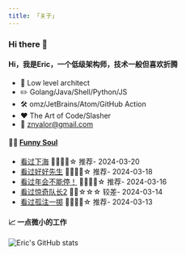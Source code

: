 ```yaml
---
title: 「关于」
---
```


### Hi there 👋

#### Hi，我是Eric，一个低级架构师，技术一般但喜欢折腾

- :briefcase: Low level architect<br/>
- :pencil2: Golang/Java/Shell/Python/JS<br/>
- :hammer_and_wrench: omz/JetBrains/Atom/GitHub Action<br/>
- :hearts: The Art of Code/Slasher<br/>
- :email: znyalor@gmail.com<br/>

#### 🤾‍♂️ <a href="https://movie.douban.com/people/znyalor/collect" target="_blank">Funny Soul</a>

<!-- START_SECTION:douban -->
* <a href='http://movie.douban.com/subject/27170563/' target='_blank'>看过下海</a> 🌟🌟🌟🌟☆ 推荐- 2024-03-20
* <a href='http://movie.douban.com/subject/2147854/' target='_blank'>看过好好先生</a> 🌟🌟🌟🌟☆ 推荐- 2024-03-18
* <a href='http://movie.douban.com/subject/35725869/' target='_blank'>看过年会不能停！</a> 🌟🌟🌟🌟☆ 推荐- 2024-03-16
* <a href='http://movie.douban.com/subject/34678231/' target='_blank'>看过惊奇队长2</a> 🌟🌟☆☆☆ 较差- 2024-03-14
* <a href='http://movie.douban.com/subject/35267224/' target='_blank'>看过孤注一掷</a> 🌟🌟🌟🌟☆ 推荐- 2024-03-13
<!-- END_SECTION:douban -->


#### 📈 一点微小的工作

![Eric's GitHub stats](https://github-readme-stats.vercel.app/api?username=zylele&show_icons=true&count_private=true&theme=vue)